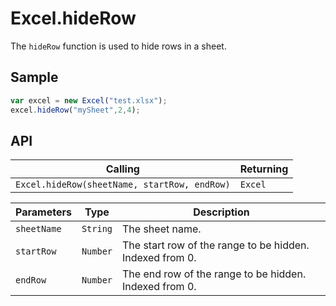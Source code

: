 # Excel.hideRow

The `hideRow` function is used to hide rows in a sheet.

## Sample

```javascript
var excel = new Excel("test.xlsx");
excel.hideRow("mySheet",2,4);
```

## API

| Calling | Returning |
|---|---|
| `Excel.hideRow(sheetName, startRow, endRow)` | `Excel` |

| Parameters | Type | Description |
|---|---|---|
| `sheetName` | `String` | The sheet name. |
| `startRow` | `Number` | The start row of the range to be hidden. Indexed from 0. |
| `endRow` | `Number` | The end row of the range to be hidden. Indexed from 0. |
